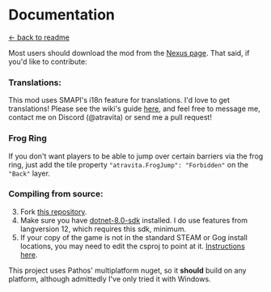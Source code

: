 Documentation
=============

[← back to readme](../../README.md)

Most users should download the mod from the [Nexus page](https://www.nexusmods.com/stardewvalley/mods/15557). That said, if you'd like to contribute:

### Translations:

This mod uses SMAPI's i18n feature for translations. I'd love to get translations! Please see the wiki's guide [here](https://stardewvalleywiki.com/Modding:Translations), and feel free to message me, contact me on Discord (@atravita) or send me a pull request!

### Frog Ring

If you don't want players to be able to jump over certain barriers via the frog ring, just add the tile property `"atravita.FrogJump": "Forbidden"` on the `"Back"` layer.

### Compiling from source:

3. Fork [this repository](https://github.com/atravita-mods/StardewMods).
4. Make sure you have [dotnet-8.0-sdk](https://dotnet.microsoft.com/en-us/download/dotnet/8.0) installed. I do use features from langversion 12, which requires this sdk, minimum.
5. If your copy of the game is not in the standard STEAM or Gog install locations, you may need to edit the csproj to point at it. [Instructions here](https://github.com/Pathoschild/SMAPI/blob/develop/docs/technical/mod-package.md#available-properties).

This project uses Pathos' multiplatform nuget, so it **should** build on any platform, although admittedly I've only tried it with Windows.